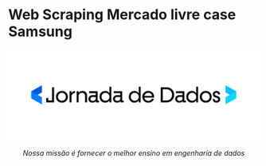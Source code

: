 # Web Scraping Mercado livre case Samsung

<p align="center">
  <a href="https://suajornadadedados.com.br/"><img src="pic/logo.png" alt="Jornada de Dados"></a>
</p>
<p align="center">
    <em>Nossa missão é fornecer o melhor ensino em engenharia de dados</em>
</p>


